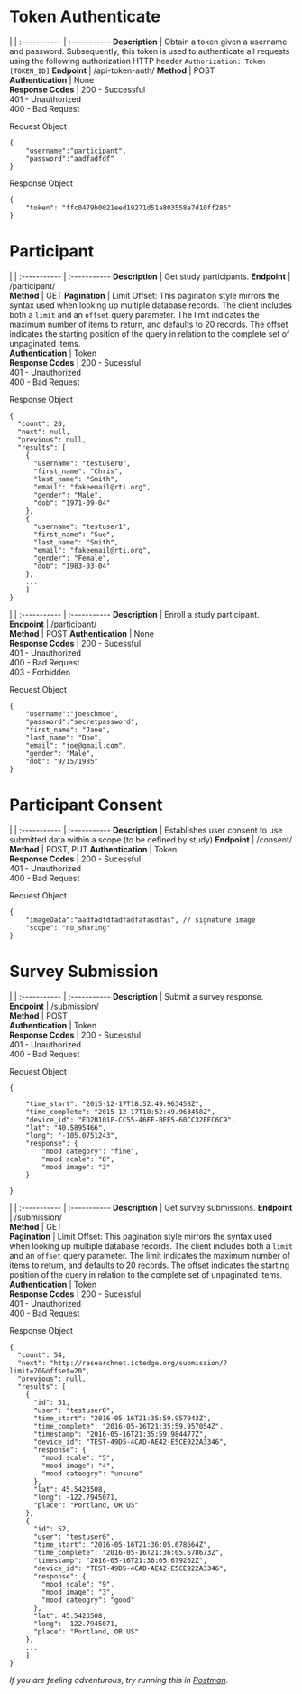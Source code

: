 

# Token Authenticate

|  | 
:----------- | :----------- 
__Description__         | Obtain a token given a username and password. Subsequently, this token is used to authenticate all requests using the following authorization HTTP header `Authorization: Token [TOKEN_ID]`
__Endpoint__         | /api-token-auth/
__Method__        | POST  
__Authentication__         | None       
__Response Codes__         | 200 - Successful<br/>401 - Unauthorized <br/>400 - Bad Request        

Request Object
```
{   
    "username":"participant",
    "password":"aadfadfdf"
}
```

Response Object
```
{
    "token": "ffc0479b0021eed19271d51a803558e7d10ff286"
}
```


# Participant

 |  | 
:----------- | :----------- 
__Description__         | Get study participants.
__Endpoint__         | /participant/       
__Method__         | GET
__Pagination__         | Limit Offset: This pagination style mirrors the syntax used when looking up multiple database records. The client includes both a `limit` and an `offset` query parameter. The limit indicates the maximum number of items to return, and defaults to 20 records. The offset indicates the starting position of the query in relation to the complete set of unpaginated items.  
__Authentication__         | Token  
__Response Codes__         | 200 - Sucessful<br/>401 - Unauthorized <br/>400 - Bad Request   

Response Object
```
{
  "count": 20,
  "next": null,
  "previous": null,
  "results": [
    {
      "username": "testuser0",
      "first_name": "Chris",
      "last_name": "Smith",
      "email": "fakeemail@rti.org",
      "gender": "Male",
      "dob": "1971-09-04"
    },
    {
      "username": "testuser1",
      "first_name": "Sue",
      "last_name": "Smith",
      "email": "fakeemail@rti.org",
      "gender": "Female",
      "dob": "1983-03-04"
    },
    ...
    ]
}

```

|  | 
:----------- | :----------- 
__Description__         | Enroll a study participant.
__Endpoint__         | /participant/       
__Method__         | POST
__Authentication__         | None  
__Response Codes__         | 200 - Sucessful<br/>401 - Unauthorized <br/>400 - Bad Request<br/>403 - Forbidden   

Request Object
```
{   
    "username":"joeschmoe",
    "password":"secretpassword",
    "first_name": "Jane",
    "last_name": "Doe",
    "email": "joe@gmail.com",
    "gender": "Male",
    "dob": "9/15/1985"
}

```


# Participant Consent

|  | 
:----------- | :----------- 
__Description__         | Establishes user consent to use submitted data within a scope (to be defined by study)
__Endpoint__         | /consent/   
__Method__         | POST, PUT 
__Authentication__         | Token          
__Response Codes__         | 200 - Sucessful<br/>401 - Unauthorized <br/>400 - Bad Request

Request Object
```
{   
    "imageData":"aadfadfdfadfadfafasdfas", // signature image
    "scope": "no_sharing"
}
```



# Survey Submission

|  | 
:----------- | :----------- 
__Description__         | Submit a survey response.
__Endpoint__         | /submission/  
__Method__         | POST       
__Authentication__         | Token        
__Response Codes__         | 200 - Sucessful<br/>401 - Unauthorized <br/>400 - Bad Request


Request Object
```
{   

    "time_start": "2015-12-17T18:52:49.963458Z",
    "time_complete": "2015-12-17T18:52:49.963458Z",
    "device_id": "ED2B101F-CC55-46FF-BEE5-60CC32EEC6C9",
    "lat": "40.5895466",
    "long": "-105.0751243",
    "response": {
    	"mood category": "fine",
        "mood scale": "8",
        "mood image": "3"
	}
 
}
```

|  | 
:----------- | :----------- 
__Description__         | Get survey submissions.
__Endpoint__         | /submission/  
__Method__         | GET       
__Pagination__         | Limit Offset: This pagination style mirrors the syntax used when looking up multiple database records. The client includes both a `limit` and an `offset` query parameter. The limit indicates the maximum number of items to return, and defaults to 20 records. The offset indicates the starting position of the query in relation to the complete set of unpaginated items.  
__Authentication__         | Token        
__Response Codes__         | 200 - Sucessful<br/>401 - Unauthorized <br/>400 - Bad Request

Response Object
```
{
  "count": 54,
  "next": "http://researchnet.ictedge.org/submission/?limit=20&offset=20",
  "previous": null,
  "results": [
    {
      "id": 51,
      "user": "testuser0",
      "time_start": "2016-05-16T21:35:59.957043Z",
      "time_complete": "2016-05-16T21:35:59.957054Z",
      "timestamp": "2016-05-16T21:35:59.984477Z",
      "device_id": "TEST-49D5-4CAD-AE42-E5CE922A3346",
      "response": {
        "mood scale": "5",
        "mood image": "4",
        "mood cateogry": "unsure"
      },
      "lat": 45.5423508,
      "long": -122.7945071,
      "place": "Portland, OR US"
    },
    {
      "id": 52,
      "user": "testuser0",
      "time_start": "2016-05-16T21:36:05.678664Z",
      "time_complete": "2016-05-16T21:36:05.678673Z",
      "timestamp": "2016-05-16T21:36:05.679262Z",
      "device_id": "TEST-49D5-4CAD-AE42-E5CE922A3346",
      "response": {
        "mood scale": "9",
        "mood image": "3",
        "mood cateogry": "good"
      },
      "lat": 45.5423508,
      "long": -122.7945071,
      "place": "Portland, OR US"
    },
    ...
    ]
}

```


_If you are feeling adventurous, try running this in [Postman](https://app.getpostman.com/run-collection/6241de2d723c0c4b8780)._



